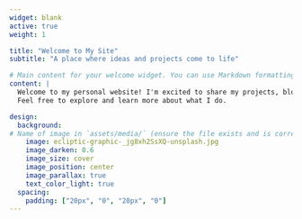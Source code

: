 ```yaml
---
widget: blank
active: true
weight: 1

title: "Welcome to My Site"
subtitle: "A place where ideas and projects come to life"

# Main content for your welcome widget. You can use Markdown formatting here.
content: |
  Welcome to my personal website! I'm excited to share my projects, blog posts, and creative endeavors with you.  
  Feel free to explore and learn more about what I do.

design:
  background:
# Name of image in `assets/media/` (ensure the file exists and is correctly referenced)
    image: ecliptic-graphic-_jg8xh2SsXQ-unsplash.jpg
    image_darken: 0.6
    image_size: cover
    image_position: center
    image_parallax: true
    text_color_light: true
  spacing:
    padding: ["20px", "0", "20px", "0"]
---
```

